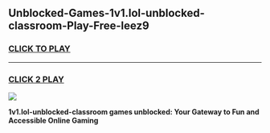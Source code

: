 
## Unblocked-Games-1v1.lol-unblocked-classroom-Play-Free-leez9
<h3>
<a href="https://premium76.site?title=1v1.lol-unblocked-classroom&ref=20M">CLICK TO PLAY</a></h3>
<hr>

<h3>
<a href="https://premium76.site?title=1v1.lol-unblocked-classroom&ref=20M">CLICK 2 PLAY</a>
  
</h3>

<a href="https://premium76.site?title=1v1.lol-unblocked-classroom&ref=19M"><img src="https://clearcache.store/games.png"></a>


**1v1.lol-unblocked-classroom games unblocked: Your Gateway to Fun and Accessible Online Gaming**
